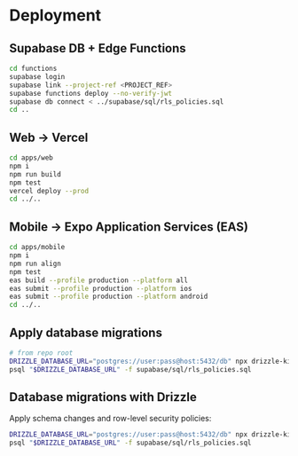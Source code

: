 # Deployment

## Supabase DB + Edge Functions
```bash
cd functions
supabase login
supabase link --project-ref <PROJECT_REF>
supabase functions deploy --no-verify-jwt
supabase db connect < ../supabase/sql/rls_policies.sql
cd ..
```

## Web → Vercel
```bash
cd apps/web
npm i
npm run build
npm test
vercel deploy --prod
cd ../..
```

## Mobile → Expo Application Services (EAS)
```bash
cd apps/mobile
npm i
npm run align
npm test
eas build --profile production --platform all
eas submit --profile production --platform ios
eas submit --profile production --platform android
cd ../..
```

## Apply database migrations
```bash
# from repo root
DRIZZLE_DATABASE_URL="postgres://user:pass@host:5432/db" npx drizzle-kit push:pg --config=packages/db/drizzle.config.ts
psql "$DRIZZLE_DATABASE_URL" -f supabase/sql/rls_policies.sql
```

## Database migrations with Drizzle
Apply schema changes and row-level security policies:
```bash
DRIZZLE_DATABASE_URL="postgres://user:pass@host:5432/db" npx drizzle-kit push:pg --config=packages/db/drizzle.config.ts
psql "$DRIZZLE_DATABASE_URL" -f supabase/sql/rls_policies.sql
```
